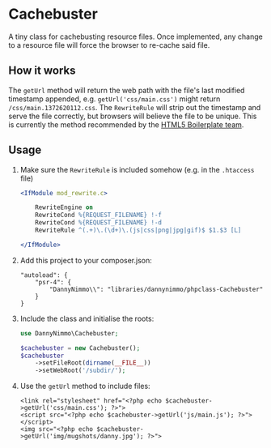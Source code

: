 Cachebuster
====================

A tiny class for cachebusting resource files. Once implemented, any change to a resource file will force the browser to re-cache said file.

How it works
------------

The `getUrl` method will return the web path with the file's last modified timestamp appended, e.g. `getUrl('css/main.css')`
might return `/css/main.1372620112.css`. The `RewriteRule` will strip out the timestamp and serve the file correctly, but
browsers will believe the file to be unique. This is currently the method recommended by the [HTML5 Boilerplate team](https://github.com/h5bp/server-configs/blob/master/apache/README.md#cache-busting).

Usage
-----

1. Make sure the `RewriteRule` is included somehow (e.g. in the `.htaccess` file)
    ```apache
    <IfModule mod_rewrite.c>

        RewriteEngine on
        RewriteCond %{REQUEST_FILENAME} !-f
        RewriteCond %{REQUEST_FILENAME} !-d
        RewriteRule ^(.+)\.(\d+)\.(js|css|png|jpg|gif)$ $1.$3 [L]

    </IfModule>
    ```

2. Add this project to your composer.json:

    ```
    "autoload": {
        "psr-4": {
            "DannyNimmo\\": "libraries/dannynimmo/phpclass-Cachebuster"
        }
    }
    ```
    
3. Include the class and initialise the roots:
    ```php
    use DannyNimmo\Cachebuster;
    
    $cachebuster = new Cachebuster();
    $cachebuster
        ->setFileRoot(dirname(__FILE__))
        ->setWebRoot('/subdir/');
    ```
    
4. Use the `getUrl` method to include files:
    ```phtml
    <link rel="stylesheet" href="<?php echo $cachebuster->getUrl('css/main.css'); ?>">
    <script src="<?php echo $cachebuster->getUrl('js/main.js'); ?>"></script>
    <img src="<?php echo $cachebuster->getUrl('img/mugshots/danny.jpg'); ?>">
    ```
